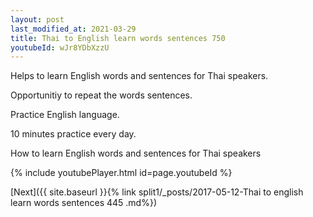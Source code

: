 ```yaml
---
layout: post
last_modified_at: 2021-03-29
title: Thai to English learn words sentences 750 
youtubeId: wJr8YDbXzzU
---
```

 
 
Helps to learn English words and sentences for Thai speakers.

Opportunitiy to repeat the words sentences. 

Practice English language. 
 
10 minutes practice every day. 
 
How to learn English words and sentences for Thai speakers 
 
{% include youtubePlayer.html id=page.youtubeId %}
 
 
[Next]({{ site.baseurl }}{% link  split1/_posts/2017-05-12-Thai to english learn words sentences 445 .md%})
 
